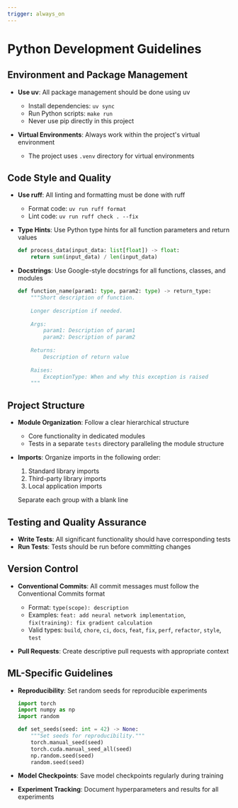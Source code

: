 ```yaml
---
trigger: always_on
---
```


# Python Development Guidelines

## Environment and Package Management

- **Use uv**: All package management should be done using uv
  - Install dependencies: `uv sync` 
  - Run Python scripts: `make run`
  - Never use pip directly in this project

- **Virtual Environments**: Always work within the project's virtual environment
  - The project uses `.venv` directory for virtual environments

## Code Style and Quality

- **Use ruff**: All linting and formatting must be done with ruff
  - Format code: `uv run ruff format`
  - Lint code: `uv run ruff check . --fix`

- **Type Hints**: Use Python type hints for all function parameters and return values
  ```python
  def process_data(input_data: list[float]) -> float:
      return sum(input_data) / len(input_data)
  ```

- **Docstrings**: Use Google-style docstrings for all functions, classes, and modules
  ```python
  def function_name(param1: type, param2: type) -> return_type:
      """Short description of function.
      
      Longer description if needed.
      
      Args:
          param1: Description of param1
          param2: Description of param2
          
      Returns:
          Description of return value
          
      Raises:
          ExceptionType: When and why this exception is raised
      """
  ```

## Project Structure

- **Module Organization**: Follow a clear hierarchical structure
  - Core functionality in dedicated modules
  - Tests in a separate `tests` directory paralleling the module structure

- **Imports**: Organize imports in the following order:
  1. Standard library imports
  2. Third-party library imports
  3. Local application imports
  
  Separate each group with a blank line

## Testing and Quality Assurance

- **Write Tests**: All significant functionality should have corresponding tests
- **Run Tests**: Tests should be run before committing changes

## Version Control

- **Conventional Commits**: All commit messages must follow the Conventional Commits format
  - Format: `type(scope): description`
  - Examples: `feat: add neural network implementation`, `fix(training): fix gradient calculation`
  - Valid types: `build`, `chore`, `ci`, `docs`, `feat`, `fix`, `perf`, `refactor`, `style`, `test`

- **Pull Requests**: Create descriptive pull requests with appropriate context

## ML-Specific Guidelines

- **Reproducibility**: Set random seeds for reproducible experiments
  ```python
  import torch
  import numpy as np
  import random
  
  def set_seeds(seed: int = 42) -> None:
      """Set seeds for reproducibility."""
      torch.manual_seed(seed)
      torch.cuda.manual_seed_all(seed)
      np.random.seed(seed)
      random.seed(seed)
  ```

- **Model Checkpoints**: Save model checkpoints regularly during training

- **Experiment Tracking**: Document hyperparameters and results for all experiments